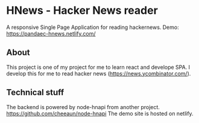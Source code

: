 # HNews - Hacker News reader
A responsive Single Page Application for reading hackernews. 
Demo: https://pandaec-hnews.netlify.com/


## About
This project is one of my project for me to learn react and develope SPA. 
I develop this for me to read hacker news (https://news.ycombinator.com/). 

## Technical stuff
The backend is powered by node-hnapi from another project. https://github.com/cheeaun/node-hnapi
The demo site is hosted on netlify.
